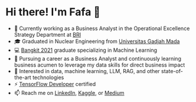 # Hi there! I'm Fafa 👋

- 💼 Currently working as a Business Analyst in the Operational Excellence Strategy Department at <a href="https://https://bri.co.id/en/home" target="_blank">BRI</a>
- 🎓 Graduated in Nuclear Engineering from <a href="https://www.ugm.ac.id/en" target="_blank">Universitas Gadjah Mada</a>
- 💻 <a href="https://grow.google/intl/id_id/bangkit/" target="_blank">Bangkit 2021</a> graduate specializing in Machine Learning
- 🌱 Pursuing a career as a Business Analyst and continuously learning business acumen to leverage my data skills for direct business impact
- 👀 Interested in data, machine learning, LLM, RAG, and other state-of-the-art technologies
- ⚡ <a href="https://www.credential.net/63b72c21-21f8-4883-a992-d0abd24329d0#gs.e9kkzy" target="_blank">TensorFlow Developer</a> certified
- 📫 Reach me on <a href="https://www.linkedin.com/in/fafafwzn/" target="_blank">LinkedIn</a>, <a href="https://www.kaggle.com/fafafwzn" target="_blank">Kaggle</a>, or <a href="https://fafafwzn.medium.com/" target="_blank">Medium</a>
